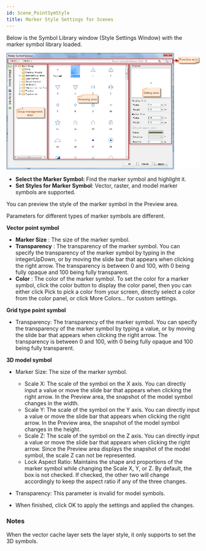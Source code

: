 ```yaml
---
id: Scene_PointSymStyle
title: Marker Style Settings for Scenes
---
```

Below is the Symbol Library window (Style Settings Window) with the marker symbol library loaded.

![](img/Scene_PointSymManager.png)

* **Select the Marker Symbol:** Find the marker symbol and highlight it.
* **Set Styles for Marker Symbol**: Vector, raster, and model marker symbols are supported.

You can preview the style of the marker symbol in the Preview area.

Parameters for different types of marker symbols are different.

**Vector point symbol**

* **Marker Size** : The size of the marker symbol. 
* **Transparency** : The transparency of the marker symbol. You can specify the transparency of the marker symbol by typing in the integerUpDown, or by moving the slide bar that appears when clicking the right arrow. The transparency is between 0 and 100, with 0 being fully opaque and 100 being fully transparent.
* **Color** : The color of the marker symbol. To set the color for a marker symbol, click the color button to display the color panel, then you can either click Pick to pick a color from your screen, directly select a color from the color panel, or click More Colors... for custom settings.

**Grid type point symbol**

* Transparency: The transparency of the marker symbol. You can specify the transparency of the marker symbol by typing a value, or by moving the slide bar that appears when clicking the right arrow. The transparency is between 0 and 100, with 0 being fully opaque and 100 being fully transparent.

**3D model symbol**

* Marker Size: The size of the marker symbol. 
  * Scale X: The scale of the symbol on the X axis. You can directly input a value or move the slide bar that appears when clicking the right arrow. In the Preview area, the snapshot of the model symbol changes in the width.
  * Scale Y: The scale of the symbol on the Y axis. You can directly input a value or move the slide bar that appears when clicking the right arrow. In the Preview area, the snapshot of the model symbol changes in the height.
  * Scale Z: The scale of the symbol on the Z axis. You can directly input a value or move the slide bar that appears when clicking the right arrow. Since the Preview area displays the snapshot of the model symbol, the scale Z can not be represented.
  * Lock Aspect Ratio: Maintains the shape and proportions of the marker symbol while changing the Scale X, Y, or Z. By default, the box is not checked. If checked, the other two will change accordingly to keep the aspect ratio if any of the three changes.
* Transparency: This parameter is invalid for model symbols.

* When finished, click OK to apply the settings and applied the changes.

### Notes

When the vector cache layer sets the layer style, it only supports to set the 3D symbols.

